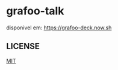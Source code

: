 # grafoo-talk

disponivel em: https://grafoo-deck.now.sh

## LICENSE

[MIT](https://github.com/malbernaz/grafoo-talk/blob/master/LICENSE)
